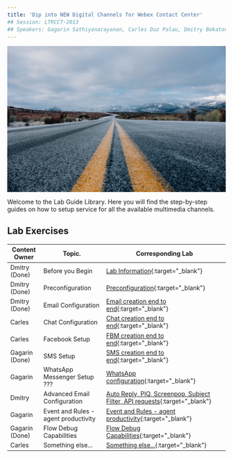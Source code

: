```yaml
---
title: 'Dip into NEW Digital Channels for Webex Contact Center'
## Session: LTRCCT-2013
## Speakers: Gagarin Sathiyanarayanan, Carles Duz Palau, Dmitry Bokatov
---
```


<img align="middle" src="images/road-690087_1920.jpeg" width="1000" />

Welcome to the Lab Guide Library. Here you will find the step-by-step guides on how to setup service for all the available multimedia channels.



## Lab Exercises

| Content Owner   | Topic.                     | Corresponding Lab                                                       |
| --------------- | -------------------------- | -------------------------------------------------------------           |
|  Dmitry (Done) | Before you Begin | [Lab Information](Lab_Info.md){:target="\_blank"}  |
|  Dmitry (Done) | Preconfiguration | [Preconfiguration](Lab1_Preconfiguration.md){:target="\_blank"}  |
|  Dmitry (Done) | Email Configuration | [Email creation end to end](Lab2_Email.md){:target="\_blank"} |
|  Carles | Chat Configuration | [Chat creation end to end](Lab3_Chat.md){:target="\_blank"} |
|  Carles | Facebook Setup  | [FBM creation end to end](Lab4_FBM.md){:target="\_blank"}   |
|  Gagarin (Done) | SMS Setup | [SMS creation end to end](Lab5_SMS.md){:target="\_blank"}    |
|  Gagarin | WhatsApp Messenger Setup ??? | [WhatsApp configuration](Lab6_Whatsapp.md){:target="\_blank"}      |
|  Dmitry  | Advanced Email Configuration | [Auto Reply, PIQ, Screenpop, Subject Filter, API requests](Lab7_Email_Advance.md){:target="\_blank"}      |
|  Gagarin | Event and Rules - agent productivity | [Event and Rules - agent productivity](Lab8_AgentProductivity.md){:target="\_blank"}      |
|  Gagarin (Done) | Flow Debug Capabilities | [Flow Debug Capabilities](Lab9_Troubleshooting.md){:target="\_blank"}      |
|  Carles  | Something else... | [Something else...](Lab10.md){:target="\_blank"}      |


